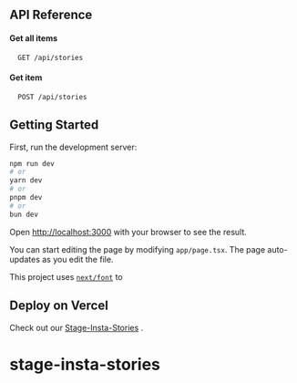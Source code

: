 ## API Reference

#### Get all items

```http
  GET /api/stories
```


#### Get item

```http
  POST /api/stories
```

## Getting Started

First, run the development server:

```bash
npm run dev
# or
yarn dev
# or
pnpm dev
# or
bun dev
```

Open [http://localhost:3000](http://localhost:3000) with your browser to see the result.

You can start editing the page by modifying `app/page.tsx`. The page auto-updates as you edit the file.

This project uses [`next/font`](https://nextjs.org/docs/basic-features/font-optimization) to 



## Deploy on Vercel



Check out our [Stage-Insta-Stories](https://stage-insta-stories.vercel.app/) .


# stage-insta-stories

